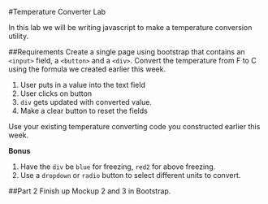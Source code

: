 #Temperature Converter Lab

In this lab we will be writing javascript to make a temperature conversion utility.

##Requirements
Create a single page using bootstrap that contains an `<input>` field, a `<button>` and a `<div>`. Convert the temperature from F to C using the formula we created earlier this week.

1. User puts in a value into the text field
2. User clicks on button
3. `div` gets updated with converted value.
4. Make a clear button to reset the fields

Use your existing temperature converting code you constructed earlier this week.

**Bonus**
1. Have the `div` be `blue` for freezing, `red2`  for above freezing.
2. Use a `dropdown` or `radio` button to select different units to convert.

##Part 2
Finish up Mockup 2 and 3 in Bootstrap.

